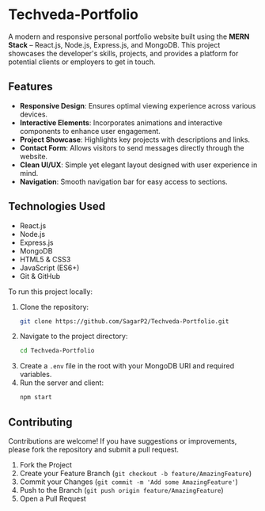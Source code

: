 # Techveda-Portfolio

A modern and responsive personal portfolio website built using the **MERN Stack** – React.js, Node.js, Express.js, and MongoDB. This project showcases the developer's skills, projects, and provides a platform for potential clients or employers to get in touch.

## Features

- **Responsive Design**: Ensures optimal viewing experience across various devices.
- **Interactive Elements**: Incorporates animations and interactive components to enhance user engagement.
- **Project Showcase**: Highlights key projects with descriptions and links.
- **Contact Form**: Allows visitors to send messages directly through the website.
- **Clean UI/UX**: Simple yet elegant layout designed with user experience in mind.
- **Navigation**: Smooth navigation bar for easy access to sections.

## Technologies Used

- React.js
- Node.js
- Express.js
- MongoDB
- HTML5 & CSS3
- JavaScript (ES6+)
- Git & GitHub

To run this project locally:

1. Clone the repository:
   ```bash
   git clone https://github.com/SagarP2/Techveda-Portfolio.git
   ```
2. Navigate to the project directory:
   ```bash
   cd Techveda-Portfolio
   ```
3. Create a `.env` file in the root with your MongoDB URI and required variables.
4. Run the server and client:
   ```bash
   npm start
   ```

## Contributing

Contributions are welcome! If you have suggestions or improvements, please fork the repository and submit a pull request.

1. Fork the Project
2. Create your Feature Branch (`git checkout -b feature/AmazingFeature`)
3. Commit your Changes (`git commit -m 'Add some AmazingFeature'`)
4. Push to the Branch (`git push origin feature/AmazingFeature`)
5. Open a Pull Request
